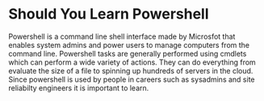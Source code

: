 # Should You Learn Powershell

Powershell is a command line shell interface made by Microsfot that enables system admins and power users to manage computers from the command line. Powershell tasks are generally performed using cmdlets which can perform a wide variety of actions. They can do everything from evaluate the size of a file to spinning up hundreds of servers in the cloud. Since powershell is used by people in careers such as sysadmins and site reliabilty engineers it is important to learn. 
